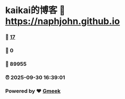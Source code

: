 # kaikai的博客 :link: https://naphjohn.github.io 
### :page_facing_up: [17](https://naphjohn.github.io/tag.html) 
### :speech_balloon: 0 
### :hibiscus: 89955 
### :alarm_clock: 2025-09-30 16:39:01 
### Powered by :heart: [Gmeek](https://github.com/Meekdai/Gmeek)
